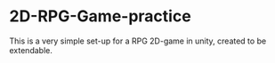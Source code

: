 # 2D-RPG-Game-practice
This is a very simple set-up for a RPG 2D-game in unity, created to be extendable.
